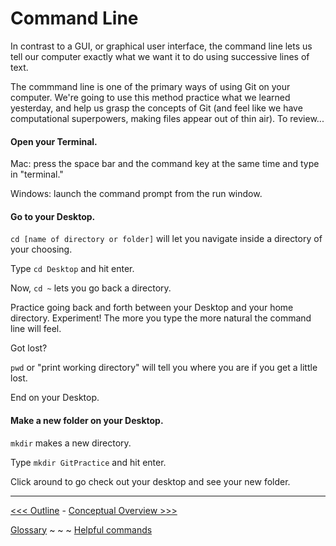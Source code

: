 # Command Line

In contrast to a GUI, or graphical user interface, the command line lets us tell our computer exactly what we want it to do using successive lines of text. 

The commmand line is one of the primary ways of using Git on your computer. We're going to use this method practice what we learned yesterday, and help us grasp the concepts of Git (and feel like we have computational superpowers, making files appear out of thin air). To review...

#### Open your Terminal. 

Mac: press the space bar and the command key at the same time and type in "terminal."

Windows: launch the command prompt from the run window. 

#### Go to your Desktop.

`cd [name of directory or folder]` will let you navigate inside a directory of your choosing.

Type `cd Desktop` and hit enter.

Now, `cd ~` lets you go back a directory.

Practice going back and forth between your Desktop and your home directory. Experiment! The more you type the more natural the command line will feel. 

Got lost?

`pwd` or "print working directory" will tell you where you are if you get a little lost.

End on your Desktop. 

#### Make a new folder on your Desktop.

`mkdir` makes a new directory.

Type `mkdir GitPractice` and hit enter. 

Click around to go check out your desktop and see your new folder. 

___
[<<< Outline](outline.md) - [Conceptual Overview >>>](concept.md)

[Glossary](glossary.md) ~ ~ ~ [Helpful commands](helpfulcommands.md)
